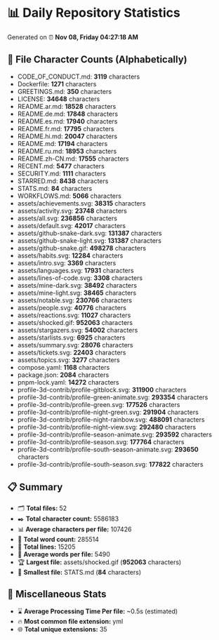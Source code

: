 # 📊 Daily Repository Statistics
Generated on ⏰ **Nov 08, Friday 04:27:18 AM**

## 📂 File Character Counts (Alphabetically)
- CODE_OF_CONDUCT.md: **3119** characters
- Dockerfile: **1271** characters
- GREETINGS.md: **350** characters
- LICENSE: **34648** characters
- README.ar.md: **18528** characters
- README.de.md: **17848** characters
- README.es.md: **17940** characters
- README.fr.md: **17795** characters
- README.hi.md: **20047** characters
- README.md: **17194** characters
- README.ru.md: **18953** characters
- README.zh-CN.md: **17555** characters
- RECENT.md: **5477** characters
- SECURITY.md: **1111** characters
- STARRED.md: **8438** characters
- STATS.md: **84** characters
- WORKFLOWS.md: **5066** characters
- assets/achievements.svg: **38315** characters
- assets/activity.svg: **23748** characters
- assets/all.svg: **236856** characters
- assets/default.svg: **42017** characters
- assets/github-snake-dark.svg: **131387** characters
- assets/github-snake-light.svg: **131387** characters
- assets/github-snake.gif: **498278** characters
- assets/habits.svg: **12284** characters
- assets/intro.svg: **3369** characters
- assets/languages.svg: **17931** characters
- assets/lines-of-code.svg: **3308** characters
- assets/mine-dark.svg: **38492** characters
- assets/mine-light.svg: **38465** characters
- assets/notable.svg: **230766** characters
- assets/people.svg: **40776** characters
- assets/reactions.svg: **11027** characters
- assets/shocked.gif: **952063** characters
- assets/stargazers.svg: **54002** characters
- assets/starlists.svg: **6925** characters
- assets/summary.svg: **28076** characters
- assets/tickets.svg: **22403** characters
- assets/topics.svg: **3277** characters
- compose.yaml: **1168** characters
- package.json: **2084** characters
- pnpm-lock.yaml: **14272** characters
- profile-3d-contrib/profile-gitblock.svg: **311900** characters
- profile-3d-contrib/profile-green-animate.svg: **293354** characters
- profile-3d-contrib/profile-green.svg: **177526** characters
- profile-3d-contrib/profile-night-green.svg: **291904** characters
- profile-3d-contrib/profile-night-rainbow.svg: **488091** characters
- profile-3d-contrib/profile-night-view.svg: **292480** characters
- profile-3d-contrib/profile-season-animate.svg: **293592** characters
- profile-3d-contrib/profile-season.svg: **177764** characters
- profile-3d-contrib/profile-south-season-animate.svg: **293650** characters
- profile-3d-contrib/profile-south-season.svg: **177822** characters

## 📋 Summary
- 🗂️ **Total files:** 52
- ✒️ **Total character count:** 5586183
- 📊 **Average characters per file:** 107426
- 📝 **Total word count:** 285514
- 🧾 **Total lines:** 15205
- 📐 **Average words per file:** 5490
- 🏆 **Largest file:** assets/shocked.gif (**952063** characters)
- 🥉 **Smallest file:** STATS.md (**84** characters)

## 🌟 Miscellaneous Stats
- ⌛ **Average Processing Time Per file:** ~0.5s (estimated)
- 🔥 **Most common file extension:** yml
- 🌐 **Total unique extensions:** 35
